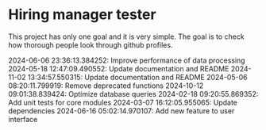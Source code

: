 # Hiring manager tester

This project has only one goal and it is very simple. The goal is to check how thorough people look through github profiles.  


2024-06-06 23:36:13.384252: Improve performance of data processing
2024-05-18 12:47:09.490552: Update documentation and README
2024-11-02 13:34:57.550315: Update documentation and README
2024-05-06 08:20:11.799919: Remove deprecated functions
2024-10-12 09:01:38.839424: Optimize database queries
2024-02-18 09:20:55.869352: Add unit tests for core modules
2024-03-07 16:12:05.955065: Update dependencies
2024-06-16 05:02:14.970107: Add new feature to user interface
